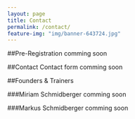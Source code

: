 ```yaml
---
layout: page
title: Contact
permalink: /contact/
feature-img: "img/banner-643724.jpg"
---
```


##Pre-Registration
comming soon

##Contact
Contact form comming soon

##Founders & Trainers

###Miriam Schmidberger
comming soon

###Markus Schmidberger
comming soon